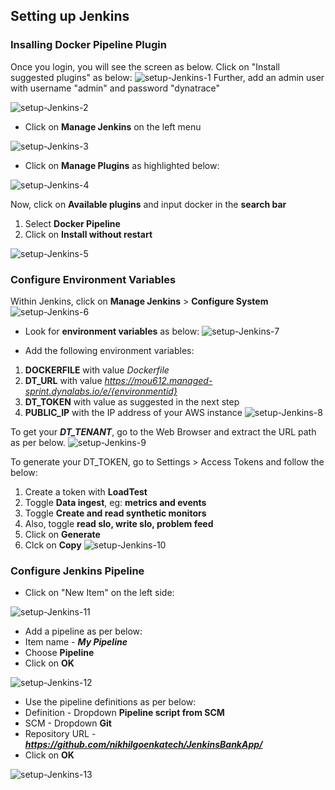 ## Setting up Jenkins
### Insalling Docker Pipeline Plugin
Once you login, you will see the screen as below. Click on "Install suggested plugins" as below:
![setup-Jenkins-1](../../assets/images/jenkins-1.png)
Further, add an admin user with username "admin" and password "dynatrace"

![setup-Jenkins-2](../../assets/images/jenkins-2.png)
* Click on **Manage Jenkins** on the left menu

![setup-Jenkins-3](../../assets/images/jenkins-3.png)
* Click on **Manage Plugins** as highlighted below:

![setup-Jenkins-4](../../assets/images/jenkins-4.png)

Now, click on **Available plugins** and input docker in the **search bar**
1. Select **Docker Pipeline**
2. Click on **Install without restart**

![setup-Jenkins-5](../../assets/images/jenkins-5.png)

### Configure Environment Variables
Within Jenkins, click on **Manage Jenkins** > **Configure System**
![setup-Jenkins-6](../../assets/images/jenkins-6.png)

* Look for **environment variables** as below:
![setup-Jenkins-7](../../assets/images/jenkins-7.png)

* Add the following environment variables:
1. **DOCKERFILE** with value *Dockerfile*
2. **DT_URL** with value *https://mou612.managed-sprint.dynalabs.io/e/{environmentid}*
3. **DT_TOKEN** with value as suggested in the next step
4. **PUBLIC_IP** with the IP address of your AWS instance
![setup-Jenkins-8](../../assets/images/jenkins-8.png)

To get your ***DT_TENANT***, go to the Web Browser and extract the URL path as per below.
![setup-Jenkins-9](../../assets/images/jenkins-9.png)

To generate your DT_TOKEN, go to Settings > Access Tokens and follow the below:
1. Create a token with **LoadTest**
2. Toggle **Data ingest**, eg: **metrics and events**
3. Toggle **Create and read synthetic monitors**
4. Also, toggle **read slo, write slo, problem feed**
5. Click on **Generate**
6. Clck on **Copy**
![setup-Jenkins-10](../../assets/images/DT_TOKEN_Screenshot.png)

### Configure Jenkins Pipeline
* Click on "New Item" on the left side:

![setup-Jenkins-11](../../assets/images/jenkins-11.png)
* Add a pipeline as per below:
* Item name - ***My Pipeline***
* Choose **Pipeline**
* Click on **OK**


![setup-Jenkins-12](../../assets/images/jenkins-12.png)

* Use the pipeline definitions as per below:
* Definition - Dropdown **Pipeline script from SCM**
* SCM - Dropdown **Git**
* Repository URL - ***https://github.com/nikhilgoenkatech/JenkinsBankApp/***
* Click on **OK**

![setup-Jenkins-13](../../assets/images/jenkins-13.png)


